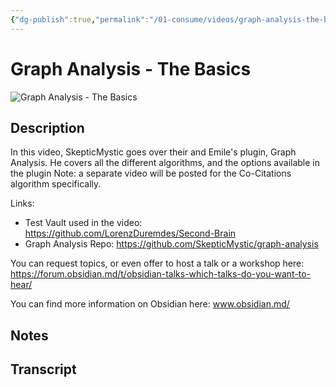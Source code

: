 ```yaml
---
{"dg-publish":true,"permalink":"/01-consume/videos/graph-analysis-the-basics/","title":"Graph Analysis - The Basics"}
---
```


# Graph Analysis - The Basics

![Graph Analysis - The Basics](https://www.youtube.com/watch?v=Id4ynVqP3Uo)

## Description

In this video, SkepticMystic goes over their and Emile's plugin, Graph Analysis. He covers all the different algorithms, and the options available in the plugin
Note: a separate video will be posted for the Co-Citations algorithm specifically.

Links:

- Test Vault used in the video: https://github.com/LorenzDuremdes/Second-Brain
- Graph Analysis Repo: https://github.com/SkepticMystic/graph-analysis

You can request topics, or even offer to host a talk or a workshop here: https://forum.obsidian.md/t/obsidian-talks-which-talks-do-you-want-to-hear/

You can find more information on Obsidian here: www.obsidian.md/

## Notes

## Transcript

